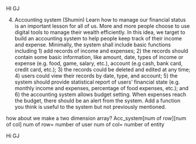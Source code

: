 HI GJ 

4. Accounting system (Shumin)
Learn how to manage our financial status is an important lesson for all of us. More and more people
choose to use digital tools to manage their wealth efficiently. In this idea, we target to build an
accounting system to help people keep track of their income and expense. Minimally, the system
shall include basic functions including 1) add records of income and expenses; 2) the records should
contain some basic information, like amount, date, types of income or expense (e.g. food, game,
salary, etc.), account (e.g cash, bank card, credit card, etc.); 3) the records could be deleted and edited
at any time; 4) users could view their records by date, type, and account; 5) the system should
provide statistical report of users’ financial state (e.g. monthly income and expenses, percentage of
food expenses, etc.); and 6) the accounting system allows budget setting. When expenses reach the
budget, there should be an alert from the system. Add a function you think is useful to the system but
not previously mentioned.



how about we make a two dimension array?
Acc_system[num of row][num of col]
num of row= number of user
num of col= number of entity

Hi GJ
